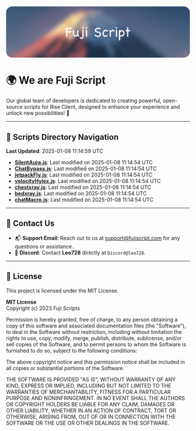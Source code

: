![Banner](.github/b.webp)

# 🌍 **We are Fuji Script**

Our global team of developers is dedicated to creating powerful, open-source scripts for Rise Client, designed to enhance your experience and unlock new possibilities! 🌟

---
<!-- SCRIPTS_NAVIGATION_START -->
## 📂 **Scripts Directory Navigation**

**Last Updated**: 2025-01-08 11:14:59 UTC

- **[SilentAura.js](scripts/SilentAura.js)**: Last modified on 2025-01-08 11:14:54 UTC
- **[ChatBypass.js](scripts/ChatBypass.js)**: Last modified on 2025-01-08 11:14:54 UTC
- **[jetpackFly.js](scripts/jetpackFly.js)**: Last modified on 2025-01-08 11:14:54 UTC
- **[velocityHylex.js](scripts/velocityHylex.js)**: Last modified on 2025-01-08 11:14:54 UTC
- **[chestxray.js](scripts/chestxray.js)**: Last modified on 2025-01-08 11:14:54 UTC
- **[bedxray.js](scripts/bedxray.js)**: Last modified on 2025-01-08 11:14:54 UTC
- **[chatMacro.js](scripts/chatMacro.js)**: Last modified on 2025-01-08 11:14:54 UTC

<!-- SCRIPTS_NAVIGATION_END -->

---

## 💬 **Contact Us**  
- 📬 **Support Email**: Reach out to us at [support@fujiscript.com](mailto:support@fujiscript.com) for any questions or assistance.  
- 💬 **Discord**: Contact **Leo728** directly at `Discord@leo728`.

---

## 📜 **License**

This project is licensed under the MIT License.  

**MIT License**  
Copyright (c) 2023 Fuji Scripts  

Permission is hereby granted, free of charge, to any person obtaining a copy of this software and associated documentation files (the "Software"), to deal in the Software without restriction, including without limitation the rights to use, copy, modify, merge, publish, distribute, sublicense, and/or sell copies of the Software, and to permit persons to whom the Software is furnished to do so, subject to the following conditions:  

The above copyright notice and this permission notice shall be included in all copies or substantial portions of the Software.  

THE SOFTWARE IS PROVIDED "AS IS", WITHOUT WARRANTY OF ANY KIND, EXPRESS OR IMPLIED, INCLUDING BUT NOT LIMITED TO THE WARRANTIES OF MERCHANTABILITY, FITNESS FOR A PARTICULAR PURPOSE AND NONINFRINGEMENT. IN NO EVENT SHALL THE AUTHORS OR COPYRIGHT HOLDERS BE LIABLE FOR ANY CLAIM, DAMAGES OR OTHER LIABILITY, WHETHER IN AN ACTION OF CONTRACT, TORT OR OTHERWISE, ARISING FROM, OUT OF OR IN CONNECTION WITH THE SOFTWARE OR THE USE OR OTHER DEALINGS IN THE SOFTWARE.  
